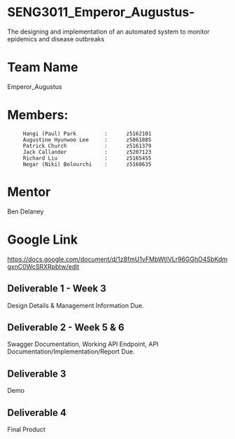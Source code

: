 # SENG3011_Emperor_Augustus-
  The designing and implementation of an automated system to monitor epidemics and disease outbreaks    

  # Team Name
  Emperor_Augustus

  # Members:
         Hangi (Paul) Park         :      z5162101   
         Augustine Hyunwoo Lee     :      z5061885  
         Patrick Church            :      z5161379
         Jack Callander            :      z5207123
         Richard Liu               :      z5165455
         Negar (Niki) Bolourchi    :      z5160635

  # Mentor
  Ben Delaney

  # Google Link
  https://docs.google.com/document/d/1z8fmU1vFMbWtIVLr96GGhO4SbKdmgxnC0WcSRXRpbtw/edit

  ## Deliverable 1 - Week 3
  Design Details & Management Information Due.

  ## Deliverable 2 - Week 5 & 6
  Swagger Documentation, Working API Endpoint, API Documentation/Implementation/Report Due.

  ## Deliverable 3
  Demo

  ## Deliverable 4
  Final Product

